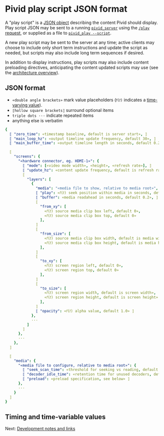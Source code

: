 # Pivid play script JSON format

A "play script" is a [JSON object](https://www.json.org/json-en.html)
describing the content Pivid should display. Play script JSON may be sent to a
running [`pivid_server`](running.md#pivid_server) using the
[`/play` request](protocol.md#play-post---set-play-script-to-control-video-output),
or supplied as a file to [`pivid_play --script`](running.md#pivid_play).

A new play script may be sent to the server at any time; active clients
may choose to include only short term instructions and update the script
as needed, but scripts may also include long term sequences if desired.

In addition to display instructions, play scripts may also include content
preloading directives, anticipating the content updated scripts may use
(see the [architecture overview](architecture.md)).

## JSON format

* `«double angle brackets»` mark value placeholders (`𝑓(𝑡)` indicates a [time-varying value](#timing-and-time-variable-values)).
* `⟦hollow square brackets⟧` surround optional items
* `triple dots ···` indicate repeated items
* anything else is verbatim

```yaml
{
  ⟦ "zero_time": «timestamp baseline, default is server start», ⟧
  ⟦ "main_loop_hz": «output timeline update frequency, default 30», ⟧
  ⟦ "main_buffer_time": «output timeline length in seconds, default 0.2», ⟧

  ⟦
    "screens": {
      "«hardware connector, eg. HDMI-1»": {
        ⟦ "mode": [«video mode width», «height», «refresh rate»], ⟧
        ⟦ "update_hz": «content update frequency, default is refresh rate», ⟧
        ⟦
          "layers": [
            {
              "media": "«media file to show, relative to media root»",
              ⟦ "play": «𝑓(𝑡) seek position within media in seconds, default 0.0», ⟧
              ⟦ "buffer": «media readahead in seconds, default 0.2», ⟧
              ⟦
                "from_xy": [
                  «𝑓(𝑡) source media clip box left, default 0»,
                  «𝑓(𝑡) source media clip box top, default 0»
                ],
              ⟧
              ⟦
                "from_size": [
                  «𝑓(𝑡) source media clip box width, default is media width»,
                  «𝑓(𝑡) source media clip box height, default is media height»
                ],
              ⟧
              ⟦
                "to_xy": [
                  «𝑓(𝑡) screen region left, default 0»,
                  «𝑓(𝑡) screen region top, default 0»
                ],
              ⟧
              ⟦
                "to_size": [
                  «𝑓(𝑡) screen region width, default is screen width»,
                  «𝑓(𝑡) screen region height, default is screen height»
                ],
              ⟧
              ⟦ "opacity": «𝑓(𝑡) alpha value, default 1.0» ⟧
            },
            ···
          ]
        ⟧
      },
      ···
    },
  ⟧

  ⟦
    "media": {
      "«media file to configure, relative to media root»": {
        ⟦ "seek_scan_time": «threshold for seeking vs reading, default 1.0», ⟧
        ⟦ "decoder_idle_time": «retention time for unused decoders, default 1.0», ⟧
        ⟦ "preload": «preload specification, see below» ⟧
      },
      ···
    }
  ⟧
}
```

## Timing and time-variable values

Next: [Development notes and links](notes.md)
